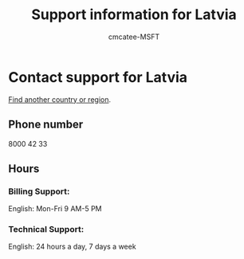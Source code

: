 ﻿---                                
title: Support information for Latvia
author: cmcatee-MSFT
ms.author: cmcatee
manager: mnirkhe
audience: Admin
ms.topic: reference
ms.service: o365-administration
localization_priority: Priority
description: Learn how to contact support for your country or region.
ROBOTS: NOINDEX, NOFOLLOW
---

# Contact support for Latvia

[Find another country or region](../contact-support-for-business-products.md).

## Phone number
8000 42 33

## Hours
### Billing Support:

English: Mon-Fri 9 AM-5 PM

### Technical Support:

English: 24 hours a day, 7 days a week